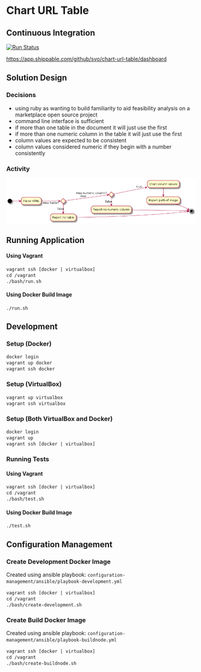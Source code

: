 # Chart URL Table

## Continuous Integration

[![Run Status](https://api.shippable.com/projects/5f1568b83660230007857b52/badge?branch=master)]()

https://app.shippable.com/github/svo/chart-url-table/dashboard

## Solution Design

### Decisions

* using ruby as wanting to build familiarity to aid feasibility analysis on a marketplace open source project
* command line interface is sufficient
* if more than one table in the document it will just use the first
* if more than one numeric column in the table it will just use the first
* column values are expected to be consistent
* column values considered numeric if they begin with a number consistently

### Activity

![Activity UML](docs/activity.png)

## Running Application

#### Using Vagrant

```
vagrant ssh [docker | virtualbox]
cd /vagrant
./bash/run.sh
```

#### Using Docker Build Image

```
./run.sh
```

## Development

### Setup (Docker)

```
docker login
vagrant up docker
vagrant ssh docker
```

### Setup (VirtualBox)

```
vagrant up virtualbox
vagrant ssh virtualbox
```

### Setup (Both VirtualBox and Docker)

```
docker login
vagrant up
vagrant ssh [docker | virtualbox]
```

### Running Tests

#### Using Vagrant

```
vagrant ssh [docker | virtualbox]
cd /vagrant
./bash/test.sh
```

#### Using Docker Build Image

```
./test.sh
```

## Configuration Management

### Create Development Docker Image

Created using ansible playbook: `configuration-management/ansible/playbook-development.yml`

```
vagrant ssh [docker | virtualbox]
cd /vagrant
./bash/create-development.sh
```

### Create Build Docker Image

Created using ansible playbook: `configuration-management/ansible/playbook-buildnode.yml`

```
vagrant ssh [docker | virtualbox]
cd /vagrant
./bash/create-buildnode.sh
```
